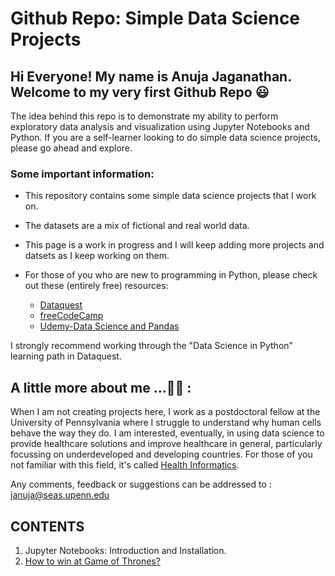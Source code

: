 # Github Repo: Simple Data Science Projects #
## Hi Everyone! My name is Anuja Jaganathan. Welcome to my very first Github Repo :smiley: ##
The idea behind this repo is to demonstrate my ability to perform exploratory data analysis and visualization using Jupyter Notebooks and Python.
If you are a self-learner looking to do simple data science projects, please go ahead and explore.

 ### Some important information: ###
 
* This repository contains some simple data science projects that I work on. 
* The datasets are a mix of fictional and real world data. 
* This page is a work in progress and I will keep adding more projects and datsets as I keep working on them.
* For those of you who are new to programming in Python, please check out these (entirely free) resources:

    * [Dataquest](https://www.dataquest.io/  "Superb site with hands-on training!")
    * [freeCodeCamp](https://www.youtube.com/watch?v=rfscVS0vtbw)
    * [Udemy-Data Science and Pandas](https://www.udemy.com/share/101DUs3@pPuLZCMif5A4YoVZqZ2tnSqrOLds_km18xXqhd7IOG3-MVNGmw_VRFsjQdwGa7GKJQ==/)
 
 I strongly recommend working through the "Data Science in Python" learning path in Dataquest.
 
 ## A little more about me ...💁‍♀️ : ##

 When I am not creating projects here, I work as a postdoctoral fellow at the University of Pennsylvania where I struggle to understand why human cells behave the way they do.
 I am interested, eventually, in using data science to provide healthcare solutions and improve healthcare in general, particularly focussing on underdeveloped and developing countries. For those of you not familiar with this field, it's called [Health Informatics](https://en.wikipedia.org/wiki/Health_informatics).
 
 Any comments, feedback or suggestions can be addressed to : januja@seas.upenn.edu


## CONTENTS ##

1. Jupyter Notebooks: Introduction and Installation.
2. [How to win at Game of Thrones?](https://github.com/anujajagan/Simple-Data-Science-Projects/tree/main/How%20to%20win%20at%20Game%20of%20Thrones%3F)
